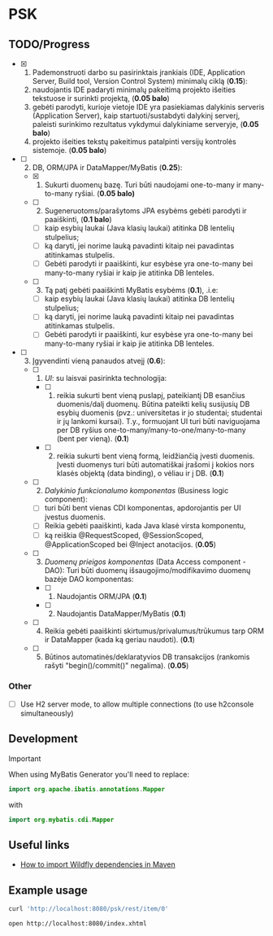 # PSK

## TODO/Progress

- [x] 1.  Pademonstruoti darbo su pasirinktais įrankiais (IDE, Application Server, Build tool, Version Control System) minimalų ciklą (**0.15**):
    1.  naudojantis IDE padaryti minimalų pakeitimą projekto išeities tekstuose ir surinkti projektą, (**0.05 balo**)
    2.  gebėti parodyti, kurioje vietoje IDE yra pasiekiamas dalykinis serveris (Application Server), kaip startuoti/sustabdyti dalykinį serverį, paleisti surinkimo rezultatus vykdymui dalykiniame serveryje, (**0.05 balo**)
    3.  projekto išeities tekstų pakeitimus patalpinti versijų kontrolės sistemoje. (**0.05 balo**)
- [ ] 2.  DB, ORM/JPA ir DataMapper/MyBatis (**0.25**):
    - [x] 1.  Sukurti duomenų bazę. Turi būti naudojami one-to-many ir many-to-many ryšiai. (**0.05 balo)**
    - [ ] 2.  Sugeneruotoms/parašytoms JPA esybėms gebėti parodyti ir paaiškinti, (**0.1 balo**)
        - [ ] kaip esybių laukai (Java klasių laukai) atitinka DB lentelių stulpelius;
        - [ ] ką daryti, jei norime lauką pavadinti kitaip nei pavadintas atitinkamas stulpelis.
        - [ ] Gebėti parodyti ir paaiškinti, kur esybėse yra one-to-many bei many-to-many ryšiai ir kaip jie atitinka DB lenteles.
    - [ ] 3.  Tą patį gebėti paaiškinti MyBatis esybėms (**0.1**), .i.e:
        - [ ] kaip esybių laukai (Java klasių laukai) atitinka DB lentelių stulpelius;
        - [ ] ką daryti, jei norime lauką pavadinti kitaip nei pavadintas atitinkamas stulpelis.
        - [ ] Gebėti parodyti ir paaiškinti, kur esybėse yra one-to-many bei many-to-many ryšiai ir kaip jie atitinka DB lenteles.
- [ ] 3.  Įgyvendinti vieną panaudos atvejį (**0.6**):
    - [ ] 1.  _UI_: su laisvai pasirinkta technologija:
        - [ ] 1.  reikia sukurti bent vieną puslapį, pateikiantį DB esančius duomenis/dalį duomenų. Būtina pateikti kelių susijusių DB esybių duomenis (pvz.: universitetas ir jo studentai; studentai ir jų lankomi kursai). T.y., formuojant UI turi būti naviguojama per DB ryšius one-to-many/many-to-one/many-to-many (bent per vieną). (**0.1**)
        - [ ] 2.  reikia sukurti bent vieną formą, leidžiančią įvesti duomenis. Įvesti duomenys turi būti automatiškai įrašomi į kokios nors klasės objektą (data binding), o vėliau ir į DB. (**0.1**)
    - [ ] 2.  _Dalykinio funkcionalumo komponentas_ (Business logic component):
        - [ ] turi būti bent vienas CDI komponentas, apdorojantis per UI įvestus duomenis.
        - [ ] Reikia gebėti paaiškinti, kada Java klasė virsta komponentu,
        - [ ] ką reiškia @RequestScoped, @SessionScoped, @ApplicationScoped bei @Inject anotacijos. (**0.05**)
    - [ ] 3.  _Duomenų prieigos komponentas_ (Data Access component - DAO): Turi būti duomenų išsaugojimo/modifikavimo duomenų bazėje DAO komponentas:
        - [ ] 1.  Naudojantis ORM/JPA (**0.1**)
        - [ ] 2.  Naudojantis DataMapper/MyBatis (**0.1**)
    - [ ] 4.  Reikia gebėti paaiškinti skirtumus/privalumus/trūkumus tarp ORM ir DataMapper (kada ką geriau naudoti). (**0.1**)
    - [ ] 5.  Būtinos automatinės/deklaratyvios DB transakcijos (rankomis rašyti "begin()/commit()" negalima). (**0.05**)

### Other

- [ ] Use H2 server mode, to allow multiple connections (to use h2console simultaneously)

## Development

> [!IMPORTANT]
> 
> When using MyBatis Generator you'll need to replace:
> 
> ```kotlin
> import org.apache.ibatis.annotations.Mapper
> ```
> 
> with
> ```kotlin
> import org.mybatis.cdi.Mapper
> ```


## Useful links

- [How to import Wildfly dependencies in Maven](https://stackoverflow.com/a/47561592/16619794)

## Example usage

```bash
curl 'http://localhost:8080/psk/rest/item/0'
```

```bash
open http://localhost:8080/index.xhtml
```
